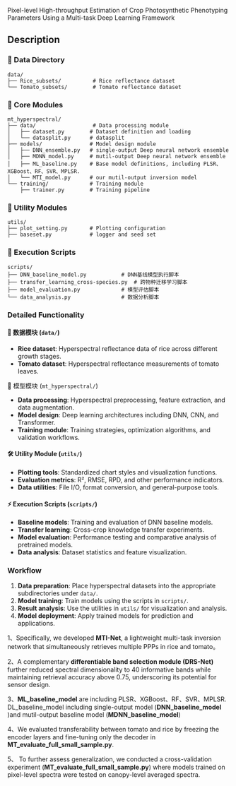 Pixel-level High-throughput Estimation of Crop Photosynthetic Phenotyping Parameters Using a Multi-task Deep Learning Framework

## Description

### 📁 Data Directory

```
data/
├── Rice_subsets/          # Rice reflectance dataset
└── Tomato_subsets/        # Tomato reflectance dataset
```

### 📁 Core Modules

```
mt_hyperspectral/
├── data/                  # Data processing module
│   ├── dataset.py        # Dataset definition and loading
│   └── datasplit.py      # datasplit
├── models/               # Model design module  
│   ├── DNN_ensemble.py   # single-output Deep neural network ensemble
│   ├── MDNN_model.py     # mutil-output Deep neural network ensemble
│   ├── ML_baseline.py    # Base model definitions, including PLSR、XGBoost、RF、SVR、MPLSR.
│   └── MTI_model.py      # our mutil-output inversion model
└── training/             # Training module
    ├── trainer.py        # Training pipeline
```

### 📁 Utility Modules

```
utils/
├── plot_setting.py       # Plotting configuration
├── baseset.py            # logger and seed set
```

### 📁 Execution Scripts

```
scripts/
├── DNN_baseline_model.py           # DNN基线模型执行脚本
├── transfer_learning_cross-species.py  # 跨物种迁移学习脚本
├── model_evaluation.py             # 模型评估脚本
└── data_analysis.py                # 数据分析脚本
```

### Detailed Functionality

#### 🔬 数据模块 (`data/`)
- **Rice dataset**: Hyperspectral reflectance data of rice across different growth stages.
- **Tomato dataset**: Hyperspectral reflectance measurements of tomato leaves.

🧠 模型模块 (`mt_hyperspectral/`)

- **Data processing**: Hyperspectral preprocessing, feature extraction, and data augmentation.
- **Model design**: Deep learning architectures including DNN, CNN, and Transformer.
- **Training module**: Training strategies, optimization algorithms, and validation workflows.

#### 🛠️ Utility Module (`utils/`)

- **Plotting tools**: Standardized chart styles and visualization functions.
- **Evaluation metrics**: R², RMSE, RPD, and other performance indicators.
- **Data utilities**: File I/O, format conversion, and general-purpose tools.

#### ⚡ Execution Scripts (`scripts/`)

- **Baseline models**: Training and evaluation of DNN baseline models.
- **Transfer learning**: Cross-crop knowledge transfer experiments.
- **Model evaluation**: Performance testing and comparative analysis of pretrained models.
- **Data analysis**: Dataset statistics and feature visualization.

### Workflow

1. **Data preparation**: Place hyperspectral datasets into the appropriate subdirectories under `data/`.
2. **Model training**: Train models using the scripts in `scripts/`.
3. **Result analysis**: Use the utilities in `utils/` for visualization and analysis.
4. **Model deployment**: Apply trained models for prediction and applications.

1、Specifically, we developed **MTI-Net**, a lightweight multi-task inversion network that simultaneously retrieves multiple PPPs in rice and tomato。

2、A complementary **differentiable band selection module (DRS-Net)** further reduced spectral dimensionality to 40 informative bands while maintaining retrieval accuracy above 0.75, underscoring its potential for sensor design.

3、**ML_baseline_model** are including PLSR、XGBoost、RF、SVR、MPLSR. DL_baseline_model including single-output model (**DNN_baseline_model** )and mutil-output baseline model (**MDNN_baseline_model**)

4、We evaluated transferability between tomato and rice by freezing the encoder layers and fine-tuning only the decoder in **MT_evaluate_full_small_sample.py**.

5、 To further assess generalization, we conducted a cross-validation experiment (**MT_evaluate_full_small_sample.py**) where models trained on pixel-level spectra were tested on canopy-level averaged spectra.
